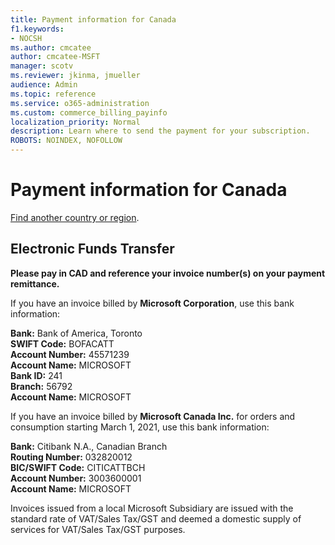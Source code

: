 ```yaml
---
title: Payment information for Canada
f1.keywords:
- NOCSH
ms.author: cmcatee
author: cmcatee-MSFT
manager: scotv
ms.reviewer: jkinma, jmueller
audience: Admin
ms.topic: reference
ms.service: o365-administration
ms.custom: commerce_billing_payinfo
localization_priority: Normal
description: Learn where to send the payment for your subscription.
ROBOTS: NOINDEX, NOFOLLOW
---                                
```


# Payment information for Canada

[Find another country or region](../billing-and-payments/pay-for-your-subscription.md).

## Electronic Funds Transfer

**Please pay in CAD and reference your invoice number(s) on your payment remittance.**

If you have an invoice billed by **Microsoft Corporation**, use this bank information:

**Bank:** Bank of America, Toronto  
**SWIFT Code:** BOFACATT  
**Account Number:** 45571239  
**Account Name:** MICROSOFT  
**Bank ID:** 241  
**Branch:** 56792  
**Account Name:** MICROSOFT

If you have an invoice billed by **Microsoft Canada Inc.** for orders and consumption starting March 1, 2021, use this bank information:

**Bank:** Citibank N.A., Canadian Branch​  
**Routing Number:** 032820012  
**BIC/SWIFT Code:** CITICATTBCH  
**Account Number:** 3003600001  
**Account Name:** MICROSOFT

Invoices issued from a local Microsoft Subsidiary are issued with the standard rate of VAT/Sales Tax/GST and deemed a domestic supply of services for VAT/Sales Tax/GST purposes.
